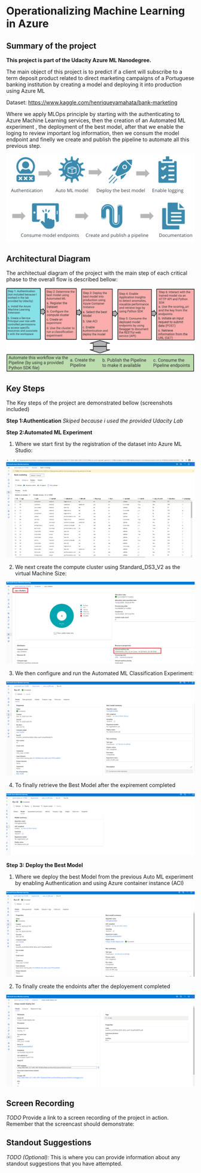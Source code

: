 # Operationalizing Machine Learning in Azure

## Summary of the project

**This project is part of the Udacity Azure ML Nanodegree.**

The main object of this project is to predict if a client will subscribe to a term deposit product related to direct marketing campaigns of a Portuguese banking institution by creating a model and deploying it into production using Azure ML

Dataset: https://www.kaggle.com/henriqueyamahata/bank-marketing 

Where we apply MLOps principle by starting  with the authenticating to Azure Machine Learning services, then the creation of an Automated ML experiment , the deployment of the best model, after that we enable the loging to review important log information, then we consum the model endpoint and finelly we create and publish the pipeline to automate all this previous step.

![projectdiagrame](Main-step-project.png "projectdiagrame")

## Architectural Diagram
The architectual diagram of the project with the main step of each critical phase to the overall flow is described bellow:

![architector](architector.png "architector")


## Key Steps
The Key steps of the project are demonstrated bellow (screenshots included)

**Step 1:Authentication**  *Skiped because i used the provided Udacity Lab*

**Step 2:Automated ML Experiment**

 1. Where we start first by the registration of the dataset into Azure ML Studio:

![Bank-Marketing-Dataset](Bank-Marketing-Dataset.png "Bank Marketing Dataset")

 2. We next create the compute cluster using Standard_DS3_V2 as the virtual Machine Size:

![Compute-cluster](Compute-cluster.png "Compute-cluster")

 3. We then configure and run the Automated ML Classification Experiment:

![Experiment-completed](Experiment-completed.png "Experiment-completed")

 4. To finally retrieve the Best Model after the expirement completed

![Best-Model](Best-Model.png "Best-Model")

**Step 3: Deploy the Best Model**

 1. Where we deploy the best Model from the previous Auto ML experiment by enabling Authentication and using Azure container instance (ACI)

![Deployment-Best-Model](Deployment-Best-Model.PNG "Deployment-Best-Model")

 2. To finally create the endoints after the deployement completed

![End-Point-creation](End-Point-creation.PNG "End-Point-creation")


## Screen Recording
*TODO* Provide a link to a screen recording of the project in action. Remember that the screencast should demonstrate:

## Standout Suggestions
*TODO (Optional):* This is where you can provide information about any standout suggestions that you have attempted.
